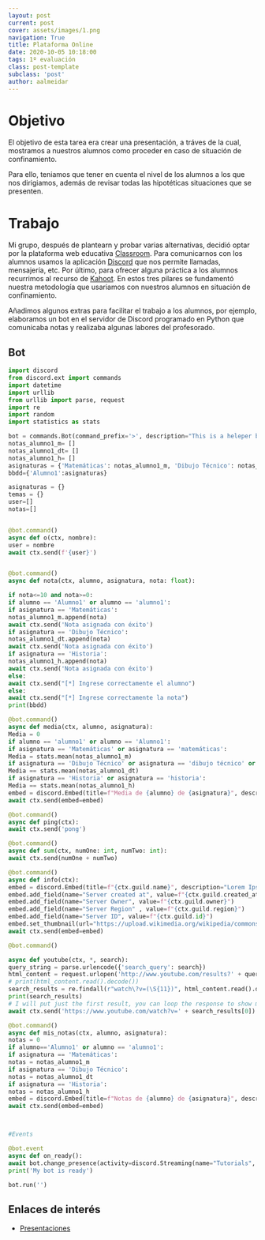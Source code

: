 ```yaml
---
layout: post
current: post
cover: assets/images/1.png
navigation: True
title: Plataforma Online
date: 2020-10-05 10:18:00
tags: 1º evaluación
class: post-template
subclass: 'post'
author: aalmeidar
---
```

# Objetivo
El objetivo de esta tarea era crear una presentación, a tráves de la cual, mostramos a nuestros alumnos como proceder en caso de situación de confinamiento.

Para ello, teniamos que tener en cuenta el nivel de los alumnos a los que nos dirigiamos, además de revisar todas las hipotéticas situaciones que se presenten.

# Trabajo 

Mi grupo, después de plantearn y probar varias alternativas, decidió optar por la plataforma web educativa [Classroom](https://classroom.google.com/). Para comunicarnos con los alumnos usamos la aplicación [Discord](https://discord.com/) que nos permite llamadas, mensajería, etc. Por último, para ofrecer alguna práctica a los alumnos recurrimos al recurso de [Kahoot](https://kahoot.com/). En estos tres pilares se fundamentó nuestra metodología que usariamos con nuestros alumnos en situación de confinamiento. 

Añadimos algunos extras para facilitar el trabajo a los alumnos, por ejemplo, elaboramos un bot en el servidor de Discord programado en Python que comunicaba notas y realizaba algunas labores del profesorado. 

## Bot

```python
import discord
from discord.ext import commands
import datetime
import urllib
from urllib import parse, request
import re
import random
import statistics as stats

bot = commands.Bot(command_prefix='>', description="This is a heleper bot")
notas_alumno1_m= []
notas_alumno1_dt= []
notas_alumno1_h= []
asignaturas = {'Matemáticas': notas_alumno1_m, 'Dibujo Técnico': notas_alumno1_dt, 'Historia': notas_alumno1_h}
bbdd={'Alumno1':asignaturas}

asignaturas = {}
temas = {}
user=[]
notas=[]


@bot.command()
async def o(ctx, nombre):
user = nombre
await ctx.send(f'{user}')


@bot.command()
async def nota(ctx, alumno, asignatura, nota: float):

if nota<=10 and nota>=0:
if alumno == 'Alumno1' or alumno == 'alumno1':
if asignatura == 'Matemáticas':
notas_alumno1_m.append(nota)
await ctx.send('Nota asignada con éxito')
if asignatura == 'Dibujo Técnico':
notas_alumno1_dt.append(nota)
await ctx.send('Nota asignada con éxito')
if asignatura == 'Historia':
notas_alumno1_h.append(nota)
await ctx.send('Nota asignada con éxito')
else:
await ctx.send("[*] Ingrese correctamente el alumno")
else:
await ctx.send("[*] Ingrese correctamente la nota")
print(bbdd)

@bot.command()
async def media(ctx, alumno, asignatura):
Media = 0
if alumno == 'alumno1' or alumno == 'Alumno1':
if asignatura == 'Matemáticas' or asignatura == 'matemáticas':
Media = stats.mean(notas_alumno1_m)
if asignatura == 'Dibujo Técnico' or asignatura == 'dibujo técnico' or asignatura == 'Dibujo técnico' :
Media == stats.mean(notas_alumno1_dt)
if asignatura == 'Historia' or asignatura == 'historia':
Media == stats.mean(notas_alumno1_h)
embed = discord.Embed(title=f"Media de {alumno} de {asignatura}", description=f"{Media}", color=discord.Color.dark_gold())
await ctx.send(embed=embed)

@bot.command()
async def ping(ctx):
await ctx.send('pong')

@bot.command()
async def sum(ctx, numOne: int, numTwo: int):
await ctx.send(numOne + numTwo)

@bot.command()
async def info(ctx):
embed = discord.Embed(title=f"{ctx.guild.name}", description="Lorem Ipsum", timestamp=datetime.datetime.utcnow(), color=discord.Color.blue())
embed.add_field(name="Server created at", value=f"{ctx.guild.created_at}")
embed.add_field(name="Server Owner", value=f"{ctx.guild.owner}")
embed.add_field(name="Server Region" , value=f"{ctx.guild.region}")
embed.add_field(name="Server ID", value=f"{ctx.guild.id}")
embed.set_thumbnail(url="https://upload.wikimedia.org/wikipedia/commons/thumb/c/c3/Python-logo-notext.svg/1200px-Python-logo-notext.svg.png")
await ctx.send(embed=embed)

@bot.command()

async def youtube(ctx, *, search):
query_string = parse.urlencode({'search_query': search})
html_content = request.urlopen('http://www.youtube.com/results?' + query_string)
# print(html_content.read().decode())
search_results = re.findall(r"watch\?v=(\S{11})", html_content.read().decode())
print(search_results)
# I will put just the first result, you can loop the response to show more results
await ctx.send('https://www.youtube.com/watch?v=' + search_results[0])

@bot.command()
async def mis_notas(ctx, alumno, asignatura):
notas = 0
if alumno=='Alumno1' or alumno == 'alumno1':
if asignatura == 'Matemáticas':
notas = notas_alumno1_m
if asignatura == 'Dibujo Técnico':
notas = notas_alumno1_dt
if asignatura == 'Historia':
notas = notas_alumno1_h
embed = discord.Embed(title=f"Notas de {alumno} de {asignatura}", description=f"{notas}", color=discord.Color.dark_gold())
await ctx.send(embed=embed)



#Events

@bot.event
async def on_ready():
await bot.change_presence(activity=discord.Streaming(name="Tutorials", url="https://meet.google.com/fvg-opqi-idw"))
print('My bot is ready')

bot.run('')

```

## Enlaces de interés

- [Presentaciones](https://fernandosax.wordpress.com/2020/09/16/2o-bach-tic-plataforma-online/)



